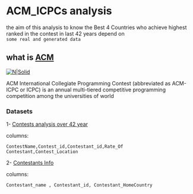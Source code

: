 # ACM_ICPCs analysis
the aim of this analysis to know the Best 4 Countries
who achieve highest ranked in the contest in last 42 years depend on  
`some real and generated data`
## what is [ACM](https://en.wikipedia.org/wiki/ACM_International_Collegiate_Programming_Contest)
[![N|Solid](https://cs.hamilton.edu/wordpress/wp-content/uploads/2016/09/logo.jpg)](https://icpc.baylor.edu/)

ACM International Collegiate Programming Contest (abbreviated as ACM-ICPC or ICPC) is an annual multi-tiered competitive programming competition among the universities of world

### Datasets
1- [Contests analysis over 42 year](https://github.com/MeGaCrazy/MapReducer/blob/master/GenerateDS/Contests.txt)

columns:
```
ContestName,Contest_id,Contestant_id,Rate_Of Contestant,Contest_Location
```
2- [Contestants Info](https://github.com/MeGaCrazy/MapReducer/blob/master/GenerateDS/Contestants.txt)

columns:
```
Contestant_name , Contestant_id, Contestant_HomeCountry
```

